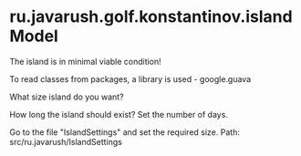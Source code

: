 # ru.javarush.golf.konstantinov.islandModel

The island is in minimal viable condition!

To read classes from packages, a library is used - google.guava


What size island do you want?


How long the island should exist? Set the number of days.


Go to the file "IslandSettings" and set the required size. Path: src/ru.javarush/IslandSettings
